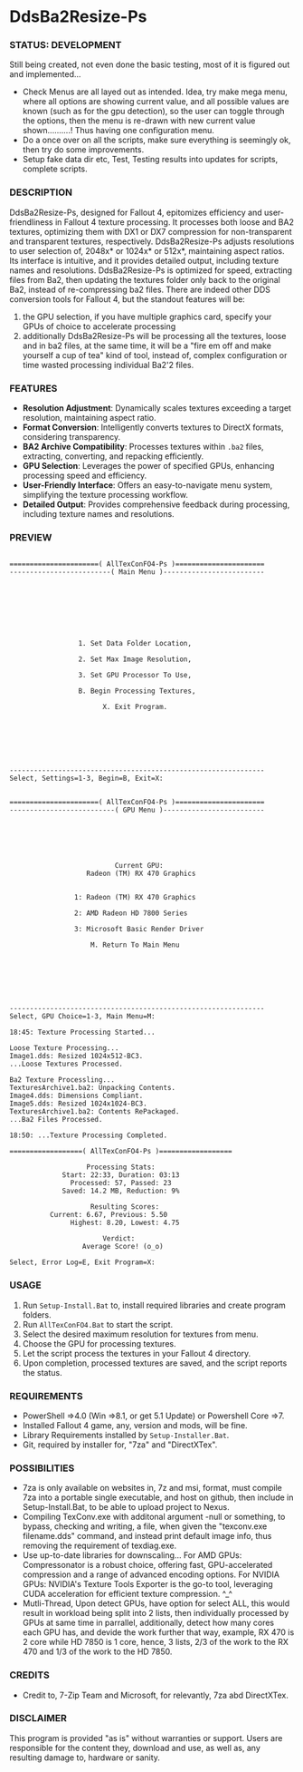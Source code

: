 # DdsBa2Resize-Ps

### STATUS: DEVELOPMENT
Still being created, not even done the basic testing, most of it is figured out and implemented...
- Check Menus are all layed out as intended. Idea, try make mega menu, where all options are showing current value, and all possible values are known (such as for the gpu detection), so the user can toggle through the options, then the menu is re-drawn with new current value shown..........! Thus having one configuration menu.
- Do a once over on all the scripts, make sure everything is seemingly ok, then try do some improvements. 
- Setup fake data dir etc, Test, Testing results into updates for scripts, complete scripts.

### DESCRIPTION
DdsBa2Resize-Ps, designed for Fallout 4, epitomizes efficiency and user-friendliness in Fallout 4 texture processing. It processes both loose and BA2 textures, optimizing them with DX1 or DX7 compression for non-transparent and transparent textures, respectively. DdsBa2Resize-Ps adjusts resolutions to user selection of, 2048x* or 1024x* or 512x*, maintaining aspect ratios. Its interface is intuitive, and it provides detailed output, including texture names and resolutions. DdsBa2Resize-Ps is optimized for speed, extracting files from Ba2, then updating the textures folder only back to the original Ba2, instead of re-compressing ba2 files. There are indeed other DDS conversion tools for Fallout 4, but the standout features will be:
1. the GPU selection, if you have multiple graphics card, specify your GPUs of choice to accelerate processing
2. additionally DdsBa2Resize-Ps will be processing all the textures, loose and in ba2 files, at the same time, it will be a "fire em off and make yourself a cup of tea" kind of tool, instead of, complex configuration or time wasted processing individual Ba2'2 files. 

### FEATURES
- **Resolution Adjustment**: Dynamically scales textures exceeding a target resolution, maintaining aspect ratio.
- **Format Conversion**: Intelligently converts textures to DirectX formats, considering transparency.
- **BA2 Archive Compatibility**: Processes textures within `.ba2` files, extracting, converting, and repacking efficiently.
- **GPU Selection**: Leverages the power of specified GPUs, enhancing processing speed and efficiency.
- **User-Friendly Interface**: Offers an easy-to-navigate menu system, simplifying the texture processing workflow.
- **Detailed Output**: Provides comprehensive feedback during processing, including texture names and resolutions.

### PREVIEW
```

======================( AllTexConFO4-Ps )======================
-------------------------( Main Menu )-------------------------








                 1. Set Data Folder Location,

                 2. Set Max Image Resolution,

                 3. Set GPU Processor To Use,

                 B. Begin Processing Textures,

                       X. Exit Program.







---------------------------------------------------------------
Select, Settings=1-3, Begin=B, Exit=X:

```
```

======================( AllTexConFO4-Ps )======================
--------------------------( GPU Menu )-------------------------






                          Current GPU:
                   Radeon (TM) RX 470 Graphics


                1: Radeon (TM) RX 470 Graphics

                2: AMD Radeon HD 7800 Series

                3: Microsoft Basic Render Driver

                    M. Return To Main Menu







---------------------------------------------------------------
Select, GPU Choice=1-3, Main Menu=M:

```
```
18:45: Texture Processing Started...

Loose Texture Processing...
Image1.dds: Resized 1024x512-BC3.
...Loose Textures Processed.

Ba2 Texture Processling...
TexturesArchive1.ba2: Unpacking Contents.
Image4.dds: Dimensions Compliant.
Image5.dds: Resized 1024x1024-BC3.
TexturesArchive1.ba2: Contents RePackaged.
...Ba2 Files Processed.

18:50: ...Texture Processing Completed.
```
```
==================( AllTexConFO4-Ps )==================

                   Processing Stats:
             Start: 22:33, Duration: 03:13
               Processed: 57, Passed: 23  
             Saved: 14.2 MB, Reduction: 9%                  

                    Resulting Scores: 
	      Current: 6.67, Previous: 5.50
               Highest: 8.20, Lowest: 4.75
              
                       Verdict: 
                  Average Score! (o_o)

Select, Error Log=E, Exit Program=X:

````

### USAGE
1. Run `Setup-Install.Bat` to, install required libraries and create program folders.
2. Run `AllTexConFO4.Bat` to start the script.
3. Select the desired maximum resolution for textures from menu.
4. Choose the GPU for processing textures.
5. Let the script process the textures in your Fallout 4 directory.
6. Upon completion, processed textures are saved, and the script reports the status.

### REQUIREMENTS
- PowerShell =>4.0 (Win =>8.1, or get 5.1 Update) or Powershell Core =>7.
- Installed Fallout 4 game, any, version and mods, will be fine.
- Library Requirements installed by `Setup-Installer.Bat`.
- Git, required by installer for, "7za" and "DirectXTex".

### POSSIBILITIES
- 7za is only available on websites in, 7z and msi, format, must compile 7za into a portable single executable, and host on github, then include in Setup-Install.Bat, to be able to upload project to Nexus.
- Compiling TexConv.exe with additonal argument -null or something, to bypass, checking and writing, a file, when given the "texconv.exe filename.dds" command, and instead print default image info, thus removing the requirement of texdiag.exe.
- Use up-to-date libraries for downscaling... For AMD GPUs: Compressonator is a robust choice, offering fast, GPU-accelerated compression and a range of advanced encoding options. For NVIDIA GPUs: NVIDIA's Texture Tools Exporter is the go-to tool, leveraging CUDA acceleration for efficient texture compression. ^_^
- Mutli-Thread, Upon detect GPUs, have option for select ALL, this would result in workload being split into 2 lists, then individually processed by GPUs at same time in parrallel, additionally, detect how many cores each GPU has, and devide the work further that way, example, RX 470 is 2 core while HD 7850 is 1 core, hence, 3 lists, 2/3 of the work to the RX 470 and 1/3 of the work to the HD 7850.

### CREDITS
- Credit to, 7-Zip Team and Microsoft, for relevantly, 7za abd DirectXTex.

### DISCLAIMER
This program is provided "as is" without warranties or support. Users are responsible for the content they, download and use, as well as, any resulting damage to, hardware or sanity.
